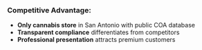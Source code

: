 ### **Competitive Advantage:**
- **Only cannabis store** in San Antonio with public COA database
- **Transparent compliance** differentiates from competitors
- **Professional presentation** attracts premium customers
